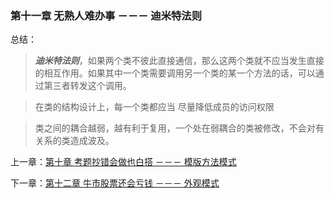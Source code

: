 ### 第十一章 无熟人难办事 －－－ 迪米特法则

总结：

> ***迪米特法则***，如果两个类不彼此直接通信，那么这两个类就不应当发生直接的相互作用。如果其中一个类需要调用另一个类的某一个方法的话，可以通过第三者转发这个调用。

> 在类的结构设计上，每一个类都应当 尽量降低成员的访问权限

> 类之间的耦合越弱，越有利于复用，一个处在弱耦合的类被修改，不会对有关系的类造成波及。


上一章：[第十章 考题抄错会做也白搭 －－－ 模版方法模式](../files/chapter10.md)

下一章：[第十二章 牛市股票还会亏钱 －－－ 外观模式](../files/chapter12.md)